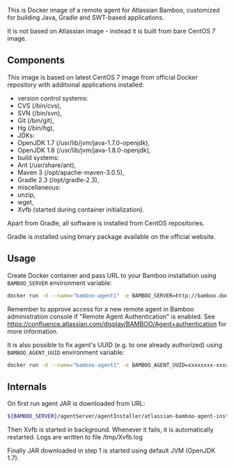 This is Docker image of a remote agent for Atlassian Bamboo,
customized for building Java, Gradle and SWT-based applications.

It is not based on Atlassian image - instead it is built
from bare CentOS 7 image.

## Components

This image is based on latest CentOS 7 image from official
Docker repository with additional applications installed:

* version control systems:
 * CVS (/bin/cvs),
 * SVN (/bin/svn),
 * Git (/bin/git),
 * Hg (/bin/hg),
* JDKs:
 * OpenJDK 1.7 (/usr/lib/jvm/java-1.7.0-openjdk),
 * OpenJDK 1.8 (/usr/lib/jvm/java-1.8.0-openjdk),
* build systems:
 * Ant (/usr/share/ant),
 * Maven 3 (/opt/apache-maven-3.0.5),
 * Gradle 2.3 (/opt/gradle-2.3),
* miscellaneous:
 * unzip,
 * wget,
 * Xvfb (started during container initialization).

Apart from Gradle, all software is installed
from CentOS repositories.

Gradle is installed using binary package available
on the official website.

## Usage

Create Docker container and pass URL to your Bamboo installation
using `BAMBOO_SERVER` environment variable:

```bash
docker run -d --name="bamboo-agent1" -e BAMBOO_SERVER=http://bamboo.domain.local jacekkow/bamboo-agent-rich
```

Remember to approve access for a new remote agent in Bamboo
administration console if "Remote Agent Authentication" is enabled.
See https://confluence.atlassian.com/display/BAMBOO/Agent+authentication
for more information.

It is also possible to fix agent's UUID (e.g. to one already authorized)
using `BAMBOO_AGENT_UUID` environment variable:

```bash
docker run -d --name="bamboo-agent1" -e BAMBOO_AGENT_UUID=xxxxxxxx-xxxx-xxxx-xxxx-xxxxxxxxxxxx -e BAMBOO_SERVER=http://bamboo.domain.local jacekkow/bamboo-agent-rich
```

## Internals

On first run agent JAR is downloaded from URL:
```bash
${BAMBOO_SERVER}/agentServer/agentInstaller/atlassian-bamboo-agent-installer.jar
```

Then Xvfb is started in background. Whenever it fails, it is automatically restarted.
Logs are written to file /tmp/Xvfb.log

Finally JAR downloaded in step 1 is started using default JVM (OpenJDK 1.7).
